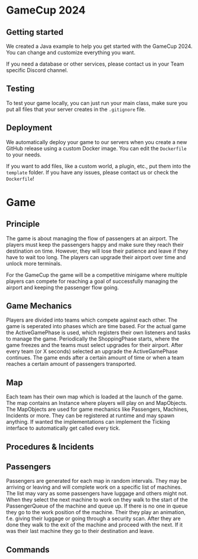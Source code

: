 # GameCup 2024

## Getting started
We created a Java example to help you get started with the GameCup 2024. You can change and customize everything you want.

If you need a database or other services, please contact us in your Team specific Discord channel.

## Testing
To test your game locally, you can just run your main class, make sure you put all files that your server creates in the `.gitignore` file.

## Deployment
We automatically deploy your game to our servers when you create a new GitHub release using a custom Docker image. You can edit the `Dockerfile` to your needs.

If you want to add files, like a custom world, a plugin, etc., put them into the `template` folder. If you have any issues, please contact us or check the `Dockerfile`!

# Game

## Principle
The game is about managing the flow of passengers at an airport. The players must keep the passengers happy and make
sure they reach their destination on time. However, they will lose their patience and leave if they have to wait too
long.
The players can upgrade their airport over time and unlock more terminals.

For the GameCup the game will be a competitive minigame where multiple players can compete for reaching a goal of
successfully managing the airport and keeping the passenger flow going.

## Game Mechanics
Players are divided into teams which compete against each other.
The game is seperated into phases which are time based. For the actual game the ActiveGamePhase is used, which
registers their own listeners and tasks to manage the game. Periodically the ShoppingPhase starts, where the game
freezes and the teams must select upgrades for their airport. After every team (or X seconds) selected an upgrade
the ActiveGamePhase continues. The game ends after a certain amount of time or when a team reaches a certain amount
of passengers transported.

## Map
Each team has their own map which is loaded at the launch of the game. The map contains an Instance where players
will play on and MapObjects. The MapObjects are used for game mechanics like Passengers, Machines, Incidents or
more. They can be registered at runtime and may spawn anything. If wanted the implementations can implement the
Ticking interface to automatically get called every tick.

## Procedures & Incidents


## Passengers
Passengers are generated for each map in random intervals. They may be arriving or leaving and will complete work on
a specific list of machines. The list may vary as some passengers have luggage and others might not.
When they select the next machine to work on they walk to the start of the PassengerQueue of the machine and queue
up. If there is no one in queue they go to the work position of the machine. Their they play an animation, f.e.
giving their luggage or going through a security scan. After they are done they walk to the exit of the machine and
proceed with the next. If it was their last machine they go to their destination and leave.

## Commands
